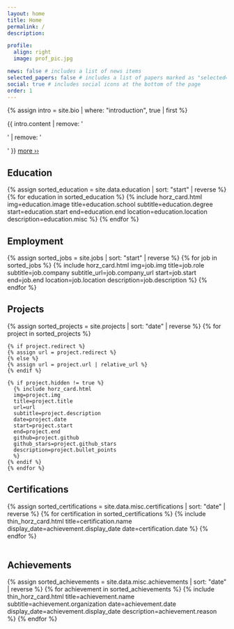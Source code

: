 ```yaml
---
layout: home
title: Home
permalink: /
description:

profile:
  align: right
  image: prof_pic.jpg

news: false # includes a list of news items
selected_papers: false # includes a list of papers marked as "selected={true}"
social: true # includes social icons at the bottom of the page
order: 1
---
```


{% assign intro = site.bio | where: "introduction", true | first %}

{{ intro.content | remove: '<p>' | remove: '</p>' }} <a href="{{ '/bio' | relative_url }}">more &#8250;&#8250;</a>

## Education

<div class="container">
  <div class="row row-cols-1">
    {% assign sorted_education = site.data.education | sort: "start" | reverse %}
    {% for education in sorted_education %}
      {% include horz_card.html
      img=education.image
      title=education.school
      subtitle=education.degree
      start=education.start
      end=education.end
      location=education.location
      description=education.misc %}
    {% endfor %}
  </div>
</div>

## Employment

<div class="container">
  <div class="row row-cols-1">
    {% assign sorted_jobs = site.jobs | sort: "start" | reverse %}
    {% for job in sorted_jobs %}
      {% include horz_card.html
        img=job.img
        title=job.role
        subtitle=job.company
        subtitle_url=job.company_url
        start=job.start
        end=job.end
        location=job.location
        description=job.description
       %}
    {% endfor %}
  </div>
</div>

## Projects

<div class="container">
  <div class="row row-cols-1">
    {% assign sorted_projects = site.projects | sort: "date" | reverse %}
    {% for project in sorted_projects %}

    {% if project.redirect %}
    {% assign url = project.redirect %}
    {% else %}
    {% assign url = project.url | relative_url %}
    {% endif %} 

    {% if project.hidden != true %}
      {% include horz_card.html
      img=project.img
      title=project.title
      url=url
      subtitle=project.description
      date=project.date
      start=project.start
      end=project.end
      github=project.github
      github_stars=project.github_stars
      description=project.bullet_points
      %}
    {% endif %}
    {% endfor %}
  </div>
</div>

## Certifications

<div class="container">
  <div class="row row-cols-1">
  {% assign sorted_certifications = site.data.misc.certifications | sort: "date" | reverse %}
  {% for certification in sorted_certifications %}
    {% include thin_horz_card.html
    title=certification.name
    display_date=achievement.display_date
    date=certification.date %}
  {% endfor %}
  </div>
</div>

<br>

## Achievements

<div class="container">
  <div class="row row-cols-1">
  {% assign sorted_achievements = site.data.misc.achievements | sort: "date" | reverse %}
  {% for achievement in sorted_achievements %}
    {% include thin_horz_card.html
    title=achievement.name
    subtitle=achievement.organization
    date=achievement.date
    display_date=achievement.display_date
    description=achievement.reason %}
  {% endfor %}
  </div>
</div>